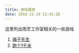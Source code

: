 ```yaml
---
title: 游戏展馆
date: 2016-11-19 21:41:26
---
```


这里列出雨艺工作室相关的一些游戏

1. [绳子先生](/gallery/mr-rope.html)
2. [跑个1千米](/gallery/running-boy.html)

